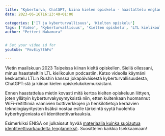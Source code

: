 ```yaml
---
title: "Kyberturva, ChatGPT, kiina kielen opiskelu - haastattelu englanniksi"
date: 2023-06-16T16:23:40+01:00

categories: ['IT ja kyberturvallisuus', 'Kielten opiskelu']
Tags: ['Video', 'Kyberturvallisuus', 'Kielten opiskelu', 'LTL kielikoulu', 'Kiinan kieli']
author: "Petteri Nakamura"


# Set your video id for
youtube: "FmvEiy7thFo"

---
```


Vietin maaliskuun 2023 Taipeissa kiinan kieltä opiskellen. Siellä ollessani, minua haastateltiin LTL kielikoulun podcastiin. Katso videolla käymäni keskustelu LTL:n Rushin kanssa jokapäiväisestä kyberturvallisuudesta, ChatGPT:stä ja kiinan kielen opiskelukokemuksistani.

Ennen haastattelua mietin kovasti mitä kertoa kielten opiskeluun liittyen, joten yllätyin kyberturvakysymyksistä niin, etten kuitenkaan huomannut WiFi-reitittimiä vaanivien bottiverkkojen ja henkilötietoja keräävien teknologiayritysten lisäksi nostaa esille tärkeintä syytä huolehtia kyberhygieniasta eli identiteettivarkauksia.

<!--more-->

Esimerkiksi ENISA on julkaissut hyvää [materiaalia kuinka suojautua identiteettivarkaudelta (englanniksi)](https://www.enisa.europa.eu/publications/archive/preventing-identity-theft_training-material). Suosittelen kaikkia tsekkaamaan!
